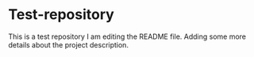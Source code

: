 # Test-repository
This is a test repository
I am editing the README file. Adding some more details about the project description.
